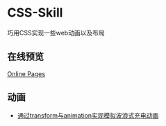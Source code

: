 # CSS-Skill
 巧用CSS实现一些web动画以及布局

## 在线预览

[Online Pages](www.srq.ink:8080/CSS-Skill)

## 动画
+ [通过transform与animation实现模拟波浪式充电动画](https://github.com/srqAndwr/CSS-Skill/blob/main/css-chargingWave/README.md)
